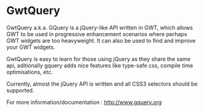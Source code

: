 GwtQuery
========

GwtQuery a.k.a. GQuery is a jQuery-like API written in GWT, which allows GWT to be used in progressive enhancement scenarios where perhaps GWT widgets are too heavyweight. It can also be used to find and improve your GWT widgets.

GwtQuery is easy to learn for those using jQuery as they share the same api, aditionally gquery adds nice features like type-safe css, compile time optimisations, etc.

Currently, almost the jQuery API is written and all CSS3 selectors should be supported. 

For more information/documentation : http://www.gquery.org

